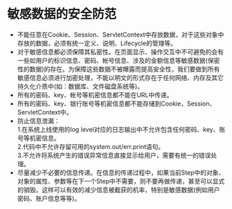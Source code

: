 # 敏感数据的安全防范

*	不能任意在Cookie、Session、ServletContext中存放数据，对于这些对象中存放的数据，必须有统一定义、说明、Lifecycle的管理等。
*	对于敏感信息都必须保障其私密性。在页面显示、操作交互中不可避免的会有一些如用户的标识信息、密码、帐号信息、涉及的金额信息等敏感数据(保密性的数据)的存在。为保障这些数据不被曝露而提高安全性，我们要做到所有敏感信息必须进行加密处理，不能以明文的形式存在于任何网络、内存及其它持久化介质中(如：数据库、文件磁盘系统等)。
*	所有的密码、key、帐号等机密信息都不能在URL中传递。
*	所有的密码、key、银行账号等机密信息都不能存储到Cookie，Session、ServletContext中。
*	防止信息泄漏：  
1.在系统上线使用的log level对应的日志输出中不允许包含任何密码、key、账号等机密信息。  
2.代码中不允许存留可用的system.out/err.print语句。  
3.不允许将系统产生的错误异常信息直接显示给用户，需要有统一的错误处理。
*	尽量减少不必要的信息传递。在信息的传递过程中，如果当前Step中的对象、对象的属性、参数等在下一个Step中不需要，则不要再做传递，甚至可以显式的销毁。这样可以有效的减少信息被截获的机率，特别是敏感数据(例如用户密码、账户信息等等)。

